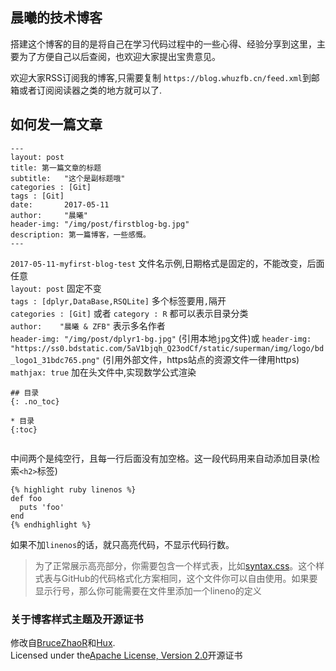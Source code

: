 ## 晨曦的技术博客
 
搭建这个博客的目的是将自己在学习代码过程中的一些心得、经验分享到这里，主要为了方便自己以后查阅，也欢迎大家提出宝贵意见。  

欢迎大家RSS订阅我的博客,只需要复制 `https://blog.whuzfb.cn/feed.xml`到邮箱或者订阅阅读器之类的地方就可以了.  

## 如何发一篇文章    

```
---  
layout: post  
title: 第一篇文章的标题  
subtitle:   "这个是副标题哦"  
categories : [Git]  
tags : [Git]  
date:       2017-05-11  
author:     "晨曦"  
header-img: "/img/post/firstblog-bg.jpg"  
description: 第一篇博客，一些感慨。  
---  
```
  
`2017-05-11-myfirst-blog-test`  文件名示例,日期格式是固定的，不能改变，后面任意  
`layout: post`  固定不变  
`tags : [dplyr,DataBase,RSQLite]`  多个标签要用`,`隔开  
`categories : [Git]` 或者 `category : R` 都可以表示目录分类  
`author:    "晨曦 & ZFB"`  表示多名作者  
`header-img: "/img/post/dplyr1-bg.jpg"` (引用本地`jpg`文件)或 `header-img: "https://ss0.bdstatic.com/5aV1bjqh_Q23odCf/static/superman/img/logo/bd_logo1_31bdc765.png"` (引用外部文件，https站点的资源文件一律用https)     
`mathjax: true`  加在头文件中,实现数学公式渲染  
  
```
## 目录  
{: .no_toc}  
  
* 目录  
{:toc}  
  
```
中间两个是纯空行，且每一行后面没有加空格。这一段代码用来自动添加目录(检索`<h2>`标签)  

```
{% highlight ruby linenos %}
def foo
  puts 'foo'
end
{% endhighlight %}

```

如果不加`linenos`的话，就只高亮代码，不显示代码行数。  

>为了正常展示高亮部分，你需要包含一个样式表，比如[syntax.css](https://github.com/mojombo/tpw/blob/master/css/syntax.css)。这个样式表与GitHub的代码格式化方案相同，这个文件你可以自由使用。如果要显示行号，那么你可能需要在文件里添加一个lineno的定义


### 关于博客样式主题及开源证书

修改自[BruceZhaoR](https://github.com/BruceZhaoR)和[Hux](https://github.com/Huxpro/huxpro.github.io).    
Licensed under the[Apache License, Version 2.0](/LICENSE)开源证书    
